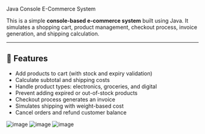 Java Console E-Commerce System

This is a simple **console-based e-commerce system** built using Java. It simulates a shopping cart, product management, checkout process, invoice generation, and shipping calculation.

---

## 📌 Features

- Add products to cart (with stock and expiry validation)
- Calculate subtotal and shipping costs
- Handle product types: electronics, groceries, and digital
- Prevent adding expired or out-of-stock products
- Checkout process generates an invoice
- Simulates shipping with weight-based cost
- Cancel orders and refund customer balance

![image](https://github.com/user-attachments/assets/4d19b640-c31d-41e2-8e3b-d74896ee6ce4)
![image](https://github.com/user-attachments/assets/3399e032-2bc5-48db-bceb-04a98c573196)
![image](https://github.com/user-attachments/assets/6fa52656-cdb5-4182-86ca-ec2e779184a6)
